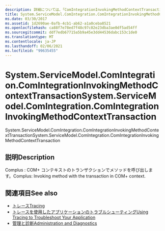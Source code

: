 ```yaml
---
description: 詳細については、「ComIntegrationInvokingMethodContextTransaction」を参照してください。
title: System.ServiceModel.ComIntegration.ComIntegrationInvokingMethodContextTransaction
ms.date: 03/30/2017
ms.assetid: 1d2690ae-0afb-4cb1-ab62-a1a0ceba8521
ms.openlocfilehash: ca88f7e78ed7f48c97c02e23dba3ae0df5ad54ff
ms.sourcegitcommit: ddf7edb67715a5b9a45e3dd44536dabc153c1de0
ms.translationtype: MT
ms.contentlocale: ja-JP
ms.lasthandoff: 02/06/2021
ms.locfileid: "99635455"
---
```

# <a name="systemservicemodelcomintegrationcomintegrationinvokingmethodcontexttransaction"></a><span data-ttu-id="3269a-103">System.ServiceModel.ComIntegration.ComIntegrationInvokingMethodContextTransaction</span><span class="sxs-lookup"><span data-stu-id="3269a-103">System.ServiceModel.ComIntegration.ComIntegrationInvokingMethodContextTransaction</span></span>

<span data-ttu-id="3269a-104">System.ServiceModel.ComIntegration.ComIntegrationInvokingMethodContextTransaction</span><span class="sxs-lookup"><span data-stu-id="3269a-104">System.ServiceModel.ComIntegration.ComIntegrationInvokingMethodContextTransaction</span></span>  
  
## <a name="description"></a><span data-ttu-id="3269a-105">説明</span><span class="sxs-lookup"><span data-stu-id="3269a-105">Description</span></span>  

 <span data-ttu-id="3269a-106">Complus : COM+ コンテキストのトランザクションでメソッドを呼び出します。</span><span class="sxs-lookup"><span data-stu-id="3269a-106">Complus: Invoking method with the transaction in COM+ context.</span></span>  
  
## <a name="see-also"></a><span data-ttu-id="3269a-107">関連項目</span><span class="sxs-lookup"><span data-stu-id="3269a-107">See also</span></span>

- [<span data-ttu-id="3269a-108">トレース</span><span class="sxs-lookup"><span data-stu-id="3269a-108">Tracing</span></span>](index.md)
- [<span data-ttu-id="3269a-109">トレースを使用したアプリケーションのトラブルシューティング</span><span class="sxs-lookup"><span data-stu-id="3269a-109">Using Tracing to Troubleshoot Your Application</span></span>](using-tracing-to-troubleshoot-your-application.md)
- [<span data-ttu-id="3269a-110">管理と診断</span><span class="sxs-lookup"><span data-stu-id="3269a-110">Administration and Diagnostics</span></span>](../index.md)
